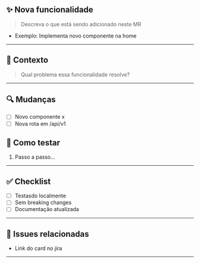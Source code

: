 

## ✨ Nova funcionalidade

> Descreva o que está sendo adicionado neste MR

- Exemplo: Implementa novo componente na home

---

## 🧠 Contexto

> Qual problema essa funcionalidade resolve?

---

## 🔍 Mudanças

- [ ] Novo componente x
- [ ] Nova rota em /api/v1

## 🧪 Como testar 

1. Passo a passo...

---

## ✅ Checklist

 - [ ] Testasdo localmente
 - [ ] Sem breaking changes
 - [ ] Documentação atualizada

---

## 🔗 Issues relacionadas

- Link do card no jira

---
